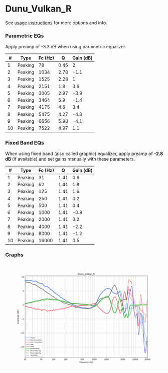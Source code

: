 # Dunu_Vulkan_R
See [usage instructions](https://github.com/jaakkopasanen/AutoEq#usage) for more options and info.

### Parametric EQs
Apply preamp of -3.3 dB when using parametric equalizer.

|   # | Type    |   Fc (Hz) |    Q |   Gain (dB) |
|-----|---------|-----------|------|-------------|
|   1 | Peaking |        78 | 0.45 |         2   |
|   2 | Peaking |      1034 | 2.78 |        -1.1 |
|   3 | Peaking |      1525 | 2.28 |         1   |
|   4 | Peaking |      2151 | 1.8  |         3.6 |
|   5 | Peaking |      3005 | 2.97 |        -3.9 |
|   6 | Peaking |      3464 | 5.9  |        -1.4 |
|   7 | Peaking |      4175 | 4.6  |         3.4 |
|   8 | Peaking |      5475 | 4.27 |        -4.3 |
|   9 | Peaking |      6656 | 5.98 |        -4.1 |
|  10 | Peaking |      7522 | 4.97 |         1.1 |

### Fixed Band EQs
When using fixed band (also called graphic) equalizer, apply preamp of **-2.8 dB** (if available) and set gains manually with these parameters.

|   # | Type    |   Fc (Hz) |    Q |   Gain (dB) |
|-----|---------|-----------|------|-------------|
|   1 | Peaking |        31 | 1.41 |         0.6 |
|   2 | Peaking |        62 | 1.41 |         1.8 |
|   3 | Peaking |       125 | 1.41 |         1.6 |
|   4 | Peaking |       250 | 1.41 |         0.2 |
|   5 | Peaking |       500 | 1.41 |         0.4 |
|   6 | Peaking |      1000 | 1.41 |        -0.8 |
|   7 | Peaking |      2000 | 1.41 |         3.2 |
|   8 | Peaking |      4000 | 1.41 |        -2.2 |
|   9 | Peaking |      8000 | 1.41 |        -1.2 |
|  10 | Peaking |     16000 | 1.41 |         0.5 |

### Graphs
![](./Dunu_Vulkan_R.png)
